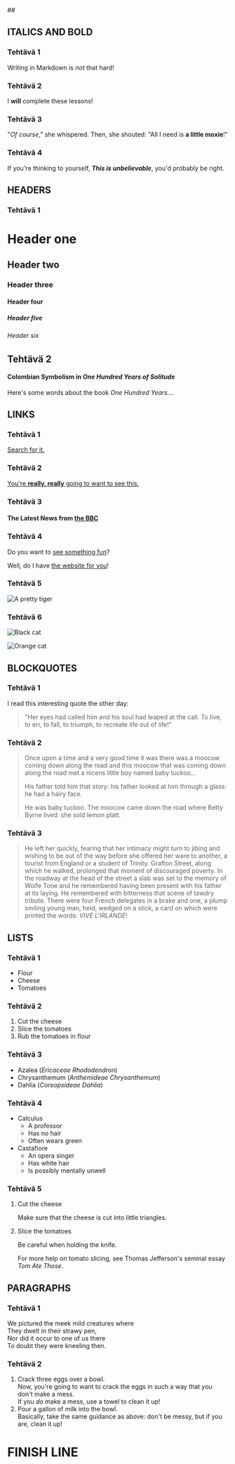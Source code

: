 ##<Saija Salonsaari> 


## ITALICS AND BOLD

### Tehtävä 1
Writing in Markdown is _not_ that hard!

### Tehtävä 2
I **will** complete these lessons!

### Tehtävä 3 
"_Of course_," she whispered. Then, she shouted: "All I need is **a little moxie**!"

### Tehtävä 4
If you're thinking to yourself, **_This is unbelievable_**, you'd probably be right.


## HEADERS

### Tehtävä 1
# Header one
## Header two
### Header three
#### Header four
##### Header five
###### Header six

## Tehtävä 2
#### Colombian Symbolism in _One Hundred Years of Solitude_

Here's some words about the book _One Hundred Years..._.

## LINKS

### Tehtävä 1
[Search for it.](www.google.com)

### Tehtävä 2
[You're **really, really** going to want to see this.](www.dailykitten.com)

### Tehtävä 3
#### The Latest News from [the BBC](www.bbc.com/news)

### Tehtävä 4 
Do you want to [see something fun][a fun place]?

Well, do I have [the website for you][another fun place]!


[a fun place]: www.zombo.com
[another fun place]:www.stumbleupon.com

### Tehtävä 5
![A pretty tiger](https://upload.wikimedia.org/wikipedia/commons/5/56/Tiger.50.jpg)

### Tehtävä 6
![Black cat][Black]

![Orange cat][Orange]

[Black]: https://upload.wikimedia.org/wikipedia/commons/a/a3/81_INF_DIV_SSI.jpg
[Orange]: http://icons.iconarchive.com/icons/google/noto-emoji-animals-nature/256/22221-cat-icon.png


## BLOCKQUOTES

### Tehtävä 1
I read this interesting quote the other day:

>"Her eyes had called him and his soul had leaped at the call. To live, to err, to fall, to triumph, to recreate life out of life!"

### Tehtävä 2
>Once upon a time and a very good time it was there was a moocow coming down along the road and this moocow that was coming down along the road met a nicens little boy named baby tuckoo...
>
>His father told him that story: his father looked at him through a glass: he had a hairy face.
>
>He was baby tuckoo. The moocow came down the road where Betty Byrne lived: she sold lemon platt.

### Tehtävä 3
>He left her quickly, fearing that her intimacy might turn to jibing and wishing to be out of the way before she offered her ware to another, a tourist from England or a student of Trinity. Grafton Street, along which he walked, prolonged that moment of discouraged poverty. In the roadway at the head of the street a slab was set to the memory of Wolfe Tone and he remembered having been present with his father at its laying. He remembered with bitterness that scene of tawdry tribute. There were four French delegates in a brake and one, a plump smiling young man, held, wedged on a stick, a card on which were printed the words: _VIVE L'IRLANDE_!

## LISTS

### Tehtävä 1
* Flour 
* Cheese 
* Tomatoes

### Tehtävä 2
1. Cut the cheese 
2. Slice the tomatoes 
3. Rub the tomatoes in flour

### Tehtävä 3
* Azalea (_Ericaceae Rhododendron_)
* Chrysanthemum (_Anthemideae Chrysanthemum_)
* Dahlia (_Coreopsideae Dahlia_)

### Tehtävä 4
* Calculus 
  * A professor
  * Has no hair 
  * Often wears green
* Castafiore
  * An opera singer 
  * Has white hair
  * Is possibly mentally unwell

### Tehtävä 5
  1. Cut the cheese
 
     Make sure that the cheese is cut into little triangles.

2. Slice the tomatoes
  
    Be careful when holding the knife.
 
    For more help on tomato slicing, see Thomas Jefferson's seminal essay _Tom Ate Those_.

## PARAGRAPHS

### Tehtävä 1
We pictured the meek mild creatures where  
They dwelt in their strawy pen,  
Nor did it occur to one of us there  
To doubt they were kneeling then.


### Tehtävä 2
1. Crack three eggs over a bowl.  
 Now, you're going to want to crack the eggs in such a way that you don't make a mess.  
 If you _do_ make a mess, use a towel to clean it up!  
2. Pour a gallon of milk into the bowl.  
 Basically, take the same guidance as above: don't be messy, but if you are, clean it up!

 # FINISH LINE